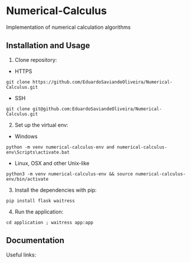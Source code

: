 # Numerical-Calculus
Implementation of numerical calculation algorithms

## Installation and Usage
1. Clone repository:

* HTTPS
```
git clone https://github.com/EduardoSaviandeOliveira/Numerical-Calculus.git
```

* SSH
```
git clone git@github.com:EduardoSaviandeOliveira/Numerical-Calculus.git
```

2. Set up the virtual env:

* Windows
```
python -m venv numerical-calculus-env and numerical-calculus-env\Scripts\activate.bat
```

* Linux, OSX and other Unix-like
```
python3 -m venv numerical-calculus-env && source numerical-calculus-env/bin/activate
```

3. Install the dependencies with pip:
```
pip install flask waitress
```

4. Run the application:
```
cd application ; waitress app:app
```

## Documentation

Useful links:

